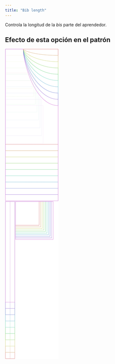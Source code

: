 ```yaml
---
title: "Bib length"
---
```


Controla la longitud de la _bis_ parte del aprendedor.

## Efecto de esta opción en el patrón

![Esta imagen muestra el efecto de esta opción superponiendo varias variantes que tienen un valor diferente para esta opción](albert_biblength_sample.svg "Efecto de esta opción en el patrón")
